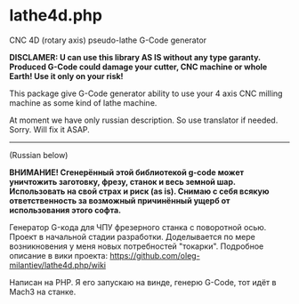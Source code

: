 # lathe4d.php

CNC 4D (rotary axis) pseudo-lathe G-Code generator

**DISCLAMER: U can use this library AS IS without any type garanty. Produced G-Code could damage your cutter, CNC machine or whole Earth! Use it only on your risk!**

This package give G-Code generator ability to use your 4 axis CNC milling machine as some kind of lathe machine.

At moment we have only russian description. So use translator if needed. Sorry. Will fix it ASAP.

----

(Russian below)

**ВНИМАНИЕ!
Сгенерённый этой библиотекой g-code может уничтожить заготовку, фрезу, станок и весь земной шар. Использовать на свой страх и риск (as is). Снимаю с себя всякую ответственность за возможный причинённый ущерб от использования этого софта.**

Генератор G-кода для ЧПУ фрезерного станка с поворотной осью. 
Проект в начальной стадии разработки. Доделывается по мере возникновения у меня новых потребностей "токарки".
Подробное описание в вики проекта: https://github.com/oleg-milantiev/lathe4d.php/wiki

Написан на PHP. Я его запускаю на винде, генерю G-Code, тот идёт в Mach3 на станке.
